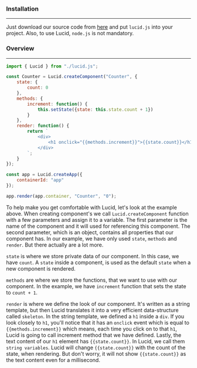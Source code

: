 ### Installation

------

Just download our source code from [here](https://github.com/dorkodu/lucid) and put `lucid.js` into your project. Also, to use Lucid, `node.js` is not mandatory.

### Overview

------


```js
import { Lucid } from "./lucid.js";

const Counter = Lucid.createComponent("Counter", {
    state: {
        count: 0
    },
    methods: {
        increment: function() {
            this.setState({state: this.state.count + 1})
        }
    },
    render: function() {
        return `
			<div>
				<h1 onclick="{{methods.increment}}">{{state.count}}</h1>
			</div>
		`;
    }
});

const app = Lucid.createApp({
    containerId: "app"
});

app.render(app.container, "Counter", "0");
```

To help make you get comfortable with Lucid, let's look at the example above. When creating component's we call `Lucid.createComponent` function with a few parameters and assign it to a variable. The first parameter is the name of the component and it will used for referencing this component. The second parameter, which is an object, contains all properties that our component has. In our example, we have only used `state`, `methods` and `render`. But there actually are a lot more.

`state` is where we store private data of our component. In this case, we have `count`. A `state` inside a component, is used as the default `state` when a new component is rendered.

`methods` are where we store the functions, that we want to use with our component. In the example, we have `increment` function that sets the state to `count + 1`.

`render` is where we define the look of our component. It's written as a string template, but then Lucid translates it into a very efficient data-structure called `skeleton`. In the string template, we defined a `h1` inside a `div`. If you look closely to `h1`, you'll notice that it has an `onclick` event which is equal to `{{methods.increment}}` which means, each time you click on to that `h1`, Lucid is going to call increment method that we have defined. Lastly, the text content of our `h1` element has `{{state.count}}`. In Lucid, we call them `string variables`. Lucid will change `{{state.count}}` with the count of the state, when rendering. But don't worry, it will not show `{{state.count}}` as the text content even for a millisecond.